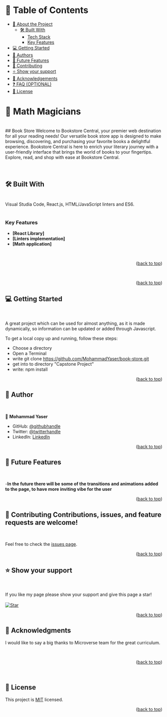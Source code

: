 <a name="readme-top"></a>

# 📗 Table of Contents

- [📖 About the Project](#about-project)
  - [🛠 Built With](#built-with)
    - [Tech Stack](#tech-stack)
    - [Key Features](#key-features)
- [💻 Getting Started](#getting-started)
- [👥 Authors](#authors)
- [🔭 Future Features](#future-features)
- [🤝 Contributing](#contributing)
- [⭐️ Show your support](#support)
- [🙏 Acknowledgements](#acknowledgements)
- [❓ FAQ (OPTIONAL)](#faq)
- [📝 License](#license)


# 📖 Math Magicians <a name="about-project"></a>
<br>
## Book Store
Welcome to Bookstore Central, your premier web destination for all your reading needs! Our versatile book store app is designed to make browsing, discovering, and purchasing your favorite books a delightful experience. Bookstore Central is here to enrich your literary journey with a user-friendly interface that brings the world of books to your fingertips. Explore, read, and shop with ease at Bookstore Central.
<br>

<br>
<br>

## 🛠 Built With <a name="built-with"></a>
<br>


  <summary>Visual Studia Code, React.js, HTML/JavaScript linters and ES6.<br>
  </summary>

<br>

### Key Features <a name="key-features"></a>

- **[React Library]**
- **[Linters implementation]**
- **[Math application]**
<br>

<p align="right">(<a href="#readme-top">back to top</a>)</p>

<br>
<p align="right">(<a href="#readme-top">back to top</a>)</p>


## 💻 Getting Started <a name="getting-started"></a>
<br>

A great project which can be used for almost anything, as it is made dynamically, so information can be updated or added through Javascript.

To get a local copy up and running, follow these steps:
<br>
- Choose a directory
- Open a Terminal
- write git clone https://github.com/MohammadYaser/book-store.git
- get into to directory "Capstone Project"
- write: npm install

<p align="right">(<a href="#readme-top">back to top</a>)</p>


## 👥 Author <a name="authors"></a>
<br>


👤 **Mohammad Yaser**

- GitHub: [@githubhandle](https://github.com/MohammadYaser)
- Twitter: [@twitterhandle](https://twitter.com/Yaser_Safi19)
- LinkedIn: [LinkedIn](https://www.linkedin.com/in/mohammad-yaser-safi-a12083270)


<p align="right">(<a href="#readme-top">back to top</a>)</p>



## 🔭 Future Features <a name="future-features"></a>
<br>

-**In the future there will be some of the transitions and animations added to the page, to have more inviting vibe for the user**


<p align="right">(<a href="#readme-top">back to top</a>)</p>


## 🤝 Contributing <a name="contributing"></a>Contributions, issues, and feature requests are welcome!
<br>

Feel free to check the [issues page](https://github.com/MohammadYaser/book-store/issues).

<p align="right">(<a href="#readme-top">back to top</a>)</p>



## ⭐️ Show your support <a name="support"></a>
<br>

If you like my page please show your support and give this page a star!
<br>
<br>
[![Star](https://img.shields.io/github/stars/MohammadYaser/book-store?style=social)](https://github.com/MohammadYaser/book-store)



<p align="right">(<a href="#readme-top">back to top</a>)</p>


## 🙏 Acknowledgments <a name="acknowledgements"></a>
I would like to say a big thanks to  Microverse team for the great curriculum.
<br>


<br>

<p align="right">(<a href="#readme-top">back to top</a>)</p>
<br>

## 📝 License <a name="license"></a>

This project is [MIT](./LICENSE) licensed.

<p align="right">(<a href="#readme-top">back to top</a>)</p>